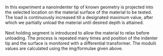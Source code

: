 In this experiment a nanoindenter tip of known geometry is projected into the selected location on the material surface of the material to be tested. The load is continuously increased till a designated maximum value, after which we partially unload the material until desired depth is attained.<br><br> 
Next holding segment is introduced to allow the material to relax before unloading. The process is repeated many times and position of the indenter tip and the surface is monitored with a differential transformer. The modulii values are calculated using the img/formulae given above.

